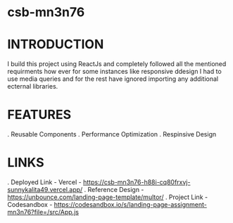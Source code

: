 # csb-mn3n76
# INTRODUCTION
I build this project using ReactJs and completely followed all the mentioned requirments how ever for some instances like responsive ddesign I had to use media queries and for the rest have ignored importing any additional ecternal libraries.
# FEATURES
. Reusable Components
. Performance Optimization
. Respinsive Design
# LINKS
. Deployed Link - Vercel - https://csb-mn3n76-h88i-cq80frxvj-sunnykalita49.vercel.app/
. Reference Design - https://unbounce.com/landing-page-template/multor/
. Project Link - Codesandbox - https://codesandbox.io/s/landing-page-assignment-mn3n76?file=/src/App.js

